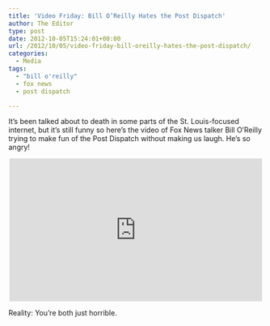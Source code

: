 ```yaml
---
title: 'Video Friday: Bill O’Reilly Hates the Post Dispatch'
author: The Editor
type: post
date: 2012-10-05T15:24:01+00:00
url: /2012/10/05/video-friday-bill-oreilly-hates-the-post-dispatch/
categories:
  - Media
tags:
  - "bill o'reilly"
  - fox news
  - post dispatch

---
```

It&#8217;s been talked about to death in some parts of the St. Louis-focused internet, but it&#8217;s still funny so here&#8217;s the video of Fox News talker Bill O&#8217;Reilly trying to make fun of the Post Dispatch without making us laugh. He&#8217;s so angry!

<span class="embed-youtube" style="text-align:center; display: block;"><iframe class='youtube-player' type='text/html' width='500' height='282' src='http://www.youtube.com/embed/tt1yPcHXIh8?version=3&#038;rel=1&#038;fs=1&#038;autohide=2&#038;showsearch=0&#038;showinfo=1&#038;iv_load_policy=1&#038;wmode=transparent' allowfullscreen='true' style='border:0;'></iframe></span>

Reality: You&#8217;re both just horrible.